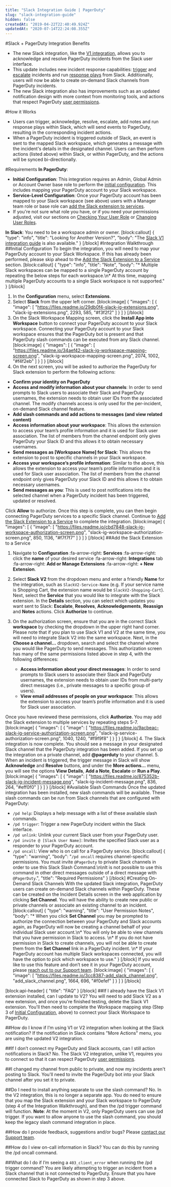 ```yaml
---
title: "Slack Integration Guide | PagerDuty"
slug: "slack-integration-guide"
hidden: false
createdAt: "2019-04-22T22:40:49.924Z"
updatedAt: "2020-07-14T22:24:08.355Z"
---
```

#Slack + PagerDuty Integration Benefits

* The new Slack integration, like the [V1 integration](https://www.pagerduty.com/docs/guides/slack-v1-integration-guide/), allows you to acknowledge and resolve PagerDuty incidents from the Slack user interface. 
* This update includes new incident response capabilities: [trigger](https://support.pagerduty.com/docs/incidents#section-triggering-an-incident-with-web-ui-email-or-api) and [escalate](https://support.pagerduty.com/docs/reassigning-and-delegating-incidents#section-reassign-or-delegate-an-incident) incidents and run [response plays](https://support.pagerduty.com/docs/response-automation) from Slack. Additionally, users will now be able to create on-demand Slack channels from PagerDuty incidents.
* The new Slack integration also has improvements such as an updated notification design with more context from monitoring tools, and actions that respect PagerDuty [user permissions](https://support.pagerduty.com/docs/user-roles).
 
#How it Works
 
* Users can trigger, acknowledge, resolve, escalate, add notes and run response plays within Slack, which will send events to PagerDuty, resulting in the corresponding incident actions. 
* When a PagerDuty incident is triggered outside of Slack, an event is sent to the mapped Slack workspace, which generates a message with the incident's details in the designated channel. Users can then perform actions (listed above) within Slack, or within PagerDuty, and the actions will be synced bi-directionally. 
 
#Requirements
**In PagerDuty**: 
* **Initial Configuration**: This integration requires an Admin, Global Admin or Account Owner base role to perform the [initial configuration](https://support.pagerduty.com/docs/slack-integration-guide#section-initial-configuration). This includes mapping your PagerDuty account to your Slack workspace. 
* **Service-Level Configuration**: Once your PagerDuty account has been mapped to your Slack workspace (see above) users with a Manager team role or base role can [add the Slack extension to services](https://support.pagerduty.com/docs/slack-integration-guide#section-add-the-slack-extension-to-a-service).
* If you're not sure what role you have, or if you need your permissions adjusted, visit our sections on [Checking Your User Role](https://support.pagerduty.com/v1/docs/user-roles#section-checking-your-user-role) or [Changing User Roles](https://support.pagerduty.com/docs/user-roles#section-changing-user-roles).

**In Slack**: You need to be a workspace admin or owner. 
[block:callout]
{
  "type": "info",
  "title": "Looking for Another Version?",
  "body": "The [Slack V1 integration guide](https://www.pagerduty.com/docs/guides/slack-v1-integration-guide/) is also available."
}
[/block]
#Integration Walkthrough
##Initial Configuration
To begin the integration, you will need to map your PagerDuty account to your Slack Workspace. If this has already been performed, please skip ahead to the [Add the Slack Extension to a Service](https://support.pagerduty.com/docs/slack-integration-guide#section-add-the-slack-extension-to-a-service) section.
[block:callout]
{
  "type": "info",
  "title": "Note",
  "body": "* Multiple Slack workspaces can be mapped to a single PagerDuty account by repeating the below steps for each workspace.\n* At this time, mapping multiple PagerDuty accounts to a single Slack workspace is not supported."
}
[/block]
1. In the **Configuration** menu, select **Extensions**.
2. Select **Slack** from the upper left corner.
[block:image]
{
  "images": [
    {
      "image": [
        "https://files.readme.io/29db0f4-slack-ig-extensions.png",
        "slack-ig-extensions.png",
        2293,
        585,
        "#f3f2f2"
      ]
    }
  ]
}
[/block]
3. On the Slack Workspace Mapping screen, click the **Install App into Workspace** button to connect your PagerDuty account to your Slack workspace. Connecting your PagerDuty account to your Slack workspace ensures that the PagerDuty bot is present and that PagerDuty slash commands can be executed from any Slack channel.
[block:image]
{
  "images": [
    {
      "image": [
        "https://files.readme.io/34aef42-slack-ig-workspace-mapping-screen.png",
        "slack-ig-workspace-mapping-screen.png",
        2074,
        1002,
        "#f4f2eb"
      ]
    }
  ]
}
[/block]
4. On the next screen, you will be asked to authorize the PagerDuty for Slack extension to perform the following actions:


* **Confirm your identity on PagerDuty**
* **Access and modify information about your channels**: In order to send prompts to Slack users to associate their Slack and PagerDuty usernames, the extension needs to obtain user IDs from the associated channel. The modify channels access is only used for the per-incident, on-demand Slack channel feature.
* **Add slash commands and add actions to messages (and view related content)**
* **Access information about your workspace**: This allows the extension to access your team’s profile information and it is used for Slack user association. The list of members from the channel endpoint only gives PagerDuty your Slack ID and this allows it to obtain necessary usernames.
* **Send messages as [Workspace Name] for Slack**: This allows the extension to post to specific channels in your Slack workspace.
* **Access your workspace’s profile information**: Similar to the above, this allows the extension to access your team’s profile information and it is used for Slack user association. The list of members from the channel endpoint only gives PagerDuty your Slack ID and this allows it to obtain necessary usernames.
* **Send messages as you**: This is used to post notifications into the selected channel when a PagerDuty incident has been triggered, updated or resolved.

Click **Allow** to authorize. Once this step is complete, you can then begin connecting PagerDuty services to a specific Slack channel. Continue to [Add the Slack Extension to a Service](https://support.pagerduty.com/docs/slack-integration-guide#section-add-the-slack-extension-to-a-service) to complete the integration. 
[block:image]
{
  "images": [
    {
      "image": [
        "https://files.readme.io/cbd7848-slack-ig-workspace-authorization-screen.png",
        "slack-ig-workspace-authorization-screen.png",
        850,
        1136,
        "#f7f7f7"
      ]
    }
  ]
}
[/block]
##Add the Slack Extension to a Service

1. Navigate to **Configuration** :fa-arrow-right: **Services** :fa-arrow-right: click the **name** of your desired service :fa-arrow-right: **Integrations** tab :fa-arrow-right: **Add or Manage Extensions** :fa-arrow-right: **+ New Extension**.
2. Select **Slack V2** from the dropdown menu and enter a friendly **Name** for the integration, such as `SlackV2-Service-Name` (e.g. If your service name is Shopping Cart, the extension name would be `SlackV2-Shopping-Cart`). Next, select the **Service** that you would like to integrate with the Slack extension. In the **Details** section, you can select which updates you want sent to Slack: **Escalate**, **Resolves**, **Acknowledgements**, **Reassign** and **Notes** actions. Click **Authorize** to continue.
3. On the authorization screen, ensure that you are in the correct Slack **workspace** by checking the dropdown in the upper right hand corner. Please note that if you plan to use Slack V1 and V2 at the same time, you will need to integrate Slack V2 into the same workspace. Next, in the **Choose a channel...** dropdown, search and select the channel where you would like PagerDuty to send messages. This authorization screen has many of the same permissions listed above in step 4, with the following differences:


   * **Access information about your direct messages**: In order to send prompts to Slack users to associate their Slack and PagerDuty usernames, the extension needs to obtain user IDs from multi-party direct messages (i.e., private messages to a specific group of users).
   * **View email addresses of people on your workspace**: This allows the extension to access your team’s profile information and it is used for Slack user association. 

Once you have reviewed these permissions, click **Authorize**. You may add the Slack extension to multiple services by repeating steps 5-7.
[block:image]
{
  "images": [
    {
      "image": [
        "https://files.readme.io/9acbeac-slack-ig-service-authorization-screen.png",
        "slack-ig-service-authorization-screen.png",
        1040,
        1240,
        "#f9f9f8"
      ]
    }
  ]
}
[/block]
4. The Slack integration is now complete. You should see a message in your designated Slack channel that the PagerDuty integration has been added. If you set up the integration on a private channel, add **@pagerduty** to your channel. 
5. When an incident is triggered, the trigger message in Slack will show **Acknowledge** and **Resolve** buttons, and under the **More actions…** menu, you will see the options **View Details**, **Add a Note**, **Escalate** or **Run a Play**. 
[block:image]
{
  "images": [
    {
      "image": [
        "https://files.readme.io/875352b-slack-ig-incident-message.png",
        "slack-ig-incident-message.png",
        836,
        264,
        "#eff0f0"
      ]
    }
  ]
}
[/block]
#Available Slash Commands
Once the updated integration has been installed, new slash commands will be available. These slash commands can be run from Slack channels that are configured with PagerDuty:

* `/pd help`: Displays a help message with a list of these available slash commands.
* `/pd trigger`: Trigger a new PagerDuty incident within the Slack interface.
* `/pd unlink`: Unlink your current Slack user from your PagerDuty user.
* `/pd invite @ [Slack User Name]`: Invites the specified Slack user as a responder to your PagerDuty account.
* `/pd oncall`: View who is on call for a PagerDuty service.
[block:callout]
{
  "type": "warning",
  "body": "`/pd oncall` requires channel-specific permissions. You must invite `@PagerDuty` to private Slack channels in order to use this Slack Slash Command.\n\nIt is not possible to use this command in other direct messages outside of a direct message with `@PagerDuty`.",
  "title": "Required Permissions"
}
[/block]
#Creating On-Demand Slack Channels
With the updated Slack integration, PagerDuty users can create on-demand Slack channels within PagerDuty. These can be created on the Incident Details screen in the web application by clicking **Set Channel**. You will have the ability to create new public or private channels or associate an existing channel to an incident. 
[block:callout]
{
  "type": "warning",
  "title": "User Permission Notes",
  "body": "* When you click **Set Channel** you may be prompted to authorize the connection between your PagerDuty and Slack accounts again, as PagerDuty will now be creating a channel behalf of your individual Slack user account.\n* You will only be able to view channels that you have permission in Slack to access. \n* If you do not have permission in Slack to create channels, you will not be able to create them from the **Set Channel** link in a PagerDuty incident. \n* If your PagerDuty account has multiple Slack workspaces connected, you will have the option to pick which workspace to use."
}
[/block]
If you would like to use this feature and don’t see it in your PagerDuty account, please [reach out to our Support team](https://www.pagerduty.com/contact-us/). 
[block:image]
{
  "images": [
    {
      "image": [
        "https://files.readme.io/3cc8387-add_slack_channel.png",
        "add_slack_channel.png",
        1664,
        696,
        "#f0efef"
      ]
    }
  ]
}
[/block]

[block:api-header]
{
  "title": "FAQ"
}
[/block]
##If I already have the Slack V1 extension installed, can I update to V2?
You will need to add Slack V2 as a new extension, and once you're finished testing, delete the Slack V1 extension. You'll then need to complete the Workspace mapping step (Step 3 of [Initial Configuration](https://support.pagerduty.com/docs/slack-integration-guide#section-initial-configuration), above) to connect your Slack Workspace to PagerDuty. 

##How do I know if I’m using V1 or V2 integration when looking at the Slack notification?
If the notification in Slack contains "More Actions" menu, you are using the updated V2 integration.

##If I don’t connect my PagerDuty and Slack accounts, can I still action notifications in Slack?
No. The Slack V2 integration, unlike V1, requires you to connect so that it can respect PagerDuty [user permissions](https://support.pagerduty.com/docs/user-roles).

##I changed my channel from public to private, and now my incidents aren't posting to Slack. 
You'll need to invite the PagerDuty bot into your Slack channel after you set it to private.

##Do I need to install anything separate to use the slash command?
No. In the V2 integration, this is no longer a separate app. You do need to ensure that you map the Slack extension and your Slack workspace to PagerDuty (step 4 of the Integration Walkthrough), and then the /pd trigger command will function. **Note**: At the moment in V2, only PagerDuty users can use /pd trigger. If you want to allow anyone to use the slash command, you should keep the legacy slash command integration in place.

##How do I provide feedback, suggestions and/or bugs?
Please [contact our Support team](https://www.pagerduty.com/contact-us/). 

##How do I view on-call information in Slack?
You can do this by running the /pd oncall command.

##What do I do if I’m seeing a `403_client_error` when running the /pd trigger command?
You are likely attempting to trigger an incident from a Slack channel that is not connected to PagerDuty. Ensure that you have connected Slack to PagerDuty as shown in step 3 above.